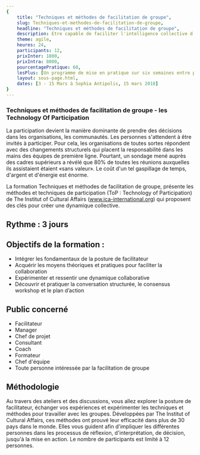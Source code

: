 ```yaml
---
{
	title: "Techniques et méthodes de facilitation de groupe",
	slug: Techniques-et-methodes-de-facilitation-de-groupe, 
	headline: "Techniques et méthodes de facilitation de groupe",
	description: Etre capable de faciliter l'intelligence collective d'un groupe,
	theme: agile,
	heures: 24,
	participants: 12,
	prixInter: 1800,
	prixIntra: 8000,
	pourcentagePratique: 60,
	lesPlus: [Un programme de mise en pratique sur six semaines entre pairs, Une formation certifiante],
	layout: sous-page.html, 
	dates: [3 - 15 Mars à Sophia Antipolis, 15 mars 2018]
}
---
```


### Techniques et méthodes de facilitation de groupe - les Technology Of Participation ###

La participation devient la manière dominante de prendre des décisions dans les organisations, les communautés. Les personnes s'attendent à être invités à participer. Pour cela, les organisations de toutes sortes répondent avec des changements structurels qui placent la responsabilité dans les mains des équipes de première ligne. Pourtant, un sondage mené auprès des cadres supérieurs a révélé que 80% de toutes les réunions auxquelles ils assistaient étaient «sans valeur». Le coût d'un tel gaspillage de temps, d'argent et d'énergie est énorme.
	
La formation Techniques et méthodes de facilitation de groupe, présente les méthodes et techniques de participation (ToP : Technology of Participation) de The Institut of Cultural Affairs (www.ica-international.org) qui proposent des clés pour créer une dynamique collective. 


## Rythme : 3 jours ##


## Objectifs de la formation : ##
* Intégrer les fondamentaux de la posture de facilitateur
* Acquérir les moyens théoriques et pratiques pour faciliter la collaboration
* Expérimenter et ressentir une dynamique collaborative
* Découvrir et pratiquer la conversation structurée, le consensus workshop et le plan d’action 

## Public concerné ##
* Facilitateur
* Manager
* Chef de projet
* Consultant
* Coach
* Formateur
* Chef d'équipe
* Toute personne intéressée par la facilitation de groupe

## Méthodologie ##
Au travers des ateliers et des discussions, vous allez explorer la posture de facilitateur, échanger vos expériences et expérimenter les techniques et méthodes pour travailler avec les groupes. Développées par The Institut of Cultural Affairs, ces méthodes ont prouvé leur efficacité dans plus de 30 pays dans le monde. Elles vous guident afin d'impliquer les différentes personnes dans les processus de réflexion, d'interprétation, de décision, jusqu'à la mise en action. Le nombre de participants est limité à 12 personnes.

